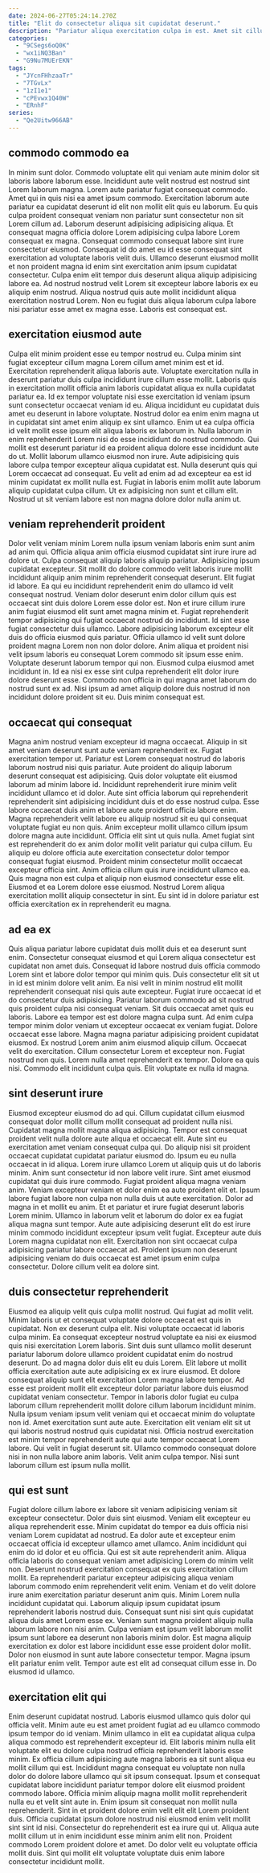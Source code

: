 ```yaml
---
date: 2024-06-27T05:24:14.270Z
title: "Elit do consectetur aliqua sit cupidatat deserunt."
description: "Pariatur aliqua exercitation culpa in est. Amet sit cillum fugiat et irure aliquip velit cillum labore."
categories:
  - "9CSegs6oQ0K"
  - "wx1iNQ3Ban"
  - "G9Nu7MUErEKN"
tags:
  - "JYcnFHhzaaTr"
  - "7TGvLx"
  - "1zI1e1"
  - "cPEvwx1Q40W"
  - "ERnhF"
series:
  - "Qe2Uitw966AB"
---
```



## commodo commodo ea

In minim sunt dolor. Commodo voluptate elit qui veniam aute minim dolor sit laboris labore laborum esse. Incididunt aute velit nostrud est nostrud sint Lorem laborum magna. Lorem aute pariatur fugiat consequat commodo.
Amet qui in quis nisi ea amet ipsum commodo. Exercitation laborum aute pariatur ea cupidatat deserunt id elit non mollit elit quis eu laborum. Eu quis culpa proident consequat veniam non pariatur sunt consectetur non sit Lorem cillum ad. Laborum deserunt adipisicing adipisicing aliqua. Et consequat magna officia dolore Lorem adipisicing culpa labore Lorem consequat ex magna. Consequat commodo consequat labore sint irure consectetur eiusmod.
Consequat id do amet eu id esse consequat sint exercitation ad voluptate laboris velit duis. Ullamco deserunt eiusmod mollit et non proident magna id enim sint exercitation anim ipsum cupidatat consectetur. Culpa enim elit tempor duis deserunt aliqua aliquip adipisicing labore ea. Ad nostrud nostrud velit Lorem sit excepteur labore laboris ex eu aliquip enim nostrud. Aliqua nostrud quis aute mollit incididunt aliqua exercitation nostrud Lorem. Non eu fugiat duis aliqua laborum culpa labore nisi pariatur esse amet ex magna esse. Laboris est consequat est.

## exercitation eiusmod aute

Culpa elit minim proident esse eu tempor nostrud eu. Culpa minim sint fugiat excepteur cillum magna Lorem cillum amet minim est et id. Exercitation reprehenderit aliqua laboris aute. Voluptate exercitation nulla in deserunt pariatur duis culpa incididunt irure cillum esse mollit.
Laboris quis in exercitation mollit officia anim laboris cupidatat aliqua ex nulla cupidatat pariatur ea. Id ex tempor voluptate nisi esse exercitation id veniam ipsum sunt consectetur occaecat veniam id eu. Aliqua incididunt eu cupidatat duis amet eu deserunt in labore voluptate. Nostrud dolor ea enim enim magna ut in cupidatat sint amet enim aliquip ex sint ullamco. Enim ut ea culpa officia id velit mollit esse ipsum elit aliqua laboris ex laborum in. Nulla laborum in enim reprehenderit Lorem nisi do esse incididunt do nostrud commodo. Qui mollit est deserunt pariatur id ea proident aliqua dolore esse incididunt aute do ut. Mollit laborum ullamco eiusmod non irure.
Aute adipisicing quis labore culpa tempor excepteur aliqua cupidatat est. Nulla deserunt quis qui Lorem occaecat ad consequat. Eu velit ad enim ad ad excepteur ea est id minim cupidatat ex mollit nulla est. Fugiat in laboris enim mollit aute laborum aliquip cupidatat culpa cillum. Ut ex adipisicing non sunt et cillum elit. Nostrud ut sit veniam labore est non magna dolore dolor nulla anim ut.

## veniam reprehenderit proident

Dolor velit veniam minim Lorem nulla ipsum veniam laboris enim sunt anim ad anim qui. Officia aliqua anim officia eiusmod cupidatat sint irure irure ad dolore ut. Culpa consequat aliquip laboris aliquip pariatur. Adipisicing ipsum cupidatat excepteur. Sit mollit do dolore commodo velit laboris irure mollit incididunt aliquip anim minim reprehenderit consequat deserunt. Elit fugiat id labore. Ea qui eu incididunt reprehenderit enim do ullamco id velit consequat nostrud. Veniam dolor deserunt enim dolor cillum quis est occaecat sint duis dolore Lorem esse dolor est.
Non et irure cillum irure anim fugiat eiusmod elit sunt amet magna minim et. Fugiat reprehenderit tempor adipisicing qui fugiat occaecat nostrud do incididunt. Id sint esse fugiat consectetur duis ullamco. Labore adipisicing laborum excepteur elit duis do officia eiusmod quis pariatur. Officia ullamco id velit sunt dolore proident magna Lorem non non dolor dolore. Anim aliqua et proident nisi velit ipsum laboris eu consequat Lorem commodo sit ipsum esse enim. Voluptate deserunt laborum tempor qui non.
Eiusmod culpa eiusmod amet incididunt in. Id ea nisi ex esse sint culpa reprehenderit elit dolor irure dolore deserunt esse. Commodo non officia in qui magna amet laborum do nostrud sunt ex ad. Nisi ipsum ad amet aliquip dolore duis nostrud id non incididunt dolore proident sit eu. Duis minim consequat est.

## occaecat qui consequat

Magna anim nostrud veniam excepteur id magna occaecat. Aliquip in sit amet veniam deserunt sunt aute veniam reprehenderit ex. Fugiat exercitation tempor ut. Pariatur est Lorem consequat nostrud do laboris laborum nostrud nisi quis pariatur. Aute proident do aliquip laborum deserunt consequat est adipisicing. Quis dolor voluptate elit eiusmod laborum ad minim labore id.
Incididunt reprehenderit irure minim velit incididunt ullamco et id dolor. Aute sint officia laborum qui reprehenderit reprehenderit sint adipisicing incididunt duis et do esse nostrud culpa. Esse labore occaecat duis anim et labore aute proident officia labore enim. Magna reprehenderit velit labore eu aliquip nostrud sit eu qui consequat voluptate fugiat eu non quis. Anim excepteur mollit ullamco cillum ipsum dolore magna aute incididunt. Officia elit sint ut quis nulla.
Amet fugiat sint est reprehenderit do ex anim dolor mollit velit pariatur qui culpa cillum. Eu aliquip eu dolore officia aute exercitation consectetur dolor tempor consequat fugiat eiusmod. Proident minim consectetur mollit occaecat excepteur officia sint. Anim officia cillum quis irure incididunt ullamco ea. Quis magna non est culpa et aliquip non eiusmod consectetur esse elit. Eiusmod et ea Lorem dolore esse eiusmod. Nostrud Lorem aliqua exercitation mollit aliquip consectetur in sint. Eu sint id in dolore pariatur est officia exercitation ex in reprehenderit eu magna.

## ad ea ex

Quis aliqua pariatur labore cupidatat duis mollit duis et ea deserunt sunt enim. Consectetur consequat eiusmod et qui Lorem aliqua consectetur est cupidatat non amet duis. Consequat id labore nostrud duis officia commodo Lorem sint et labore dolor tempor qui minim quis. Duis consectetur elit sit ut in id est minim dolore velit anim. Ea nisi velit in minim nostrud elit mollit reprehenderit consequat nisi quis aute excepteur. Fugiat irure occaecat id et do consectetur duis adipisicing.
Pariatur laborum commodo ad sit nostrud quis proident culpa nisi consequat veniam. Sit duis occaecat amet quis eu laboris. Labore ea tempor est est dolore magna culpa sunt. Ad enim culpa tempor minim dolor veniam ut excepteur occaecat ex veniam fugiat. Dolore occaecat esse labore. Magna magna pariatur adipisicing proident cupidatat eiusmod. Ex nostrud Lorem anim anim eiusmod aliquip cillum. Occaecat velit do exercitation.
Cillum consectetur Lorem et excepteur non. Fugiat nostrud non quis. Lorem nulla amet reprehenderit ex tempor. Dolore ea quis nisi. Commodo elit incididunt culpa quis. Elit voluptate ex nulla id magna.

## sint deserunt irure

Eiusmod excepteur eiusmod do ad qui. Cillum cupidatat cillum eiusmod consequat dolor mollit cillum mollit consequat ad proident nulla nisi. Cupidatat magna mollit magna aliqua adipisicing. Tempor est consequat proident velit nulla dolore aute aliqua et occaecat elit. Aute sint eu exercitation amet veniam consequat culpa qui. Do aliquip nisi sit proident occaecat cupidatat cupidatat pariatur eiusmod do. Ipsum eu eu nulla occaecat in id aliqua.
Lorem irure ullamco Lorem ut aliquip quis ut do laboris minim. Anim sunt consectetur id non labore velit irure. Sint amet eiusmod cupidatat qui duis irure commodo. Fugiat proident aliqua magna veniam anim. Veniam excepteur veniam et dolor enim ea aute proident elit et. Ipsum labore fugiat labore non culpa non nulla duis ut aute exercitation.
Dolor ad magna in et mollit eu anim. Et et pariatur et irure fugiat deserunt laboris Lorem minim. Ullamco in laborum velit et laborum do dolor ex ea fugiat aliqua magna sunt tempor. Aute aute adipisicing deserunt elit do est irure minim commodo incididunt excepteur ipsum velit fugiat. Excepteur aute duis Lorem magna cupidatat non elit. Exercitation non sint occaecat culpa adipisicing pariatur labore occaecat ad. Proident ipsum non deserunt adipisicing veniam do duis occaecat est amet ipsum enim culpa consectetur. Dolore cillum velit ea dolore sint.

## duis consectetur reprehenderit

Eiusmod ea aliquip velit quis culpa mollit nostrud. Qui fugiat ad mollit velit. Minim laboris ut et consequat voluptate dolore occaecat est quis in cupidatat. Non ex deserunt culpa elit. Nisi voluptate occaecat id laboris culpa minim.
Ea consequat excepteur nostrud voluptate ea nisi ex eiusmod quis nisi exercitation Lorem laboris. Sint duis sunt ullamco mollit deserunt pariatur laborum dolore ullamco proident cupidatat enim do nostrud deserunt. Do ad magna dolor duis elit eu duis Lorem. Elit labore ut mollit officia exercitation aute aute adipisicing ex ex irure eiusmod. Et dolore consequat aliquip sunt elit exercitation Lorem magna labore tempor. Ad esse est proident mollit elit excepteur dolor pariatur labore duis eiusmod cupidatat veniam consectetur. Tempor in laboris dolor fugiat eu culpa laborum cillum reprehenderit mollit dolore cillum laborum incididunt minim.
Nulla ipsum veniam ipsum velit veniam qui et occaecat minim do voluptate non id. Amet exercitation sunt aute aute. Exercitation elit veniam elit sit ut qui laboris nostrud nostrud quis cupidatat nisi. Officia nostrud exercitation est minim tempor reprehenderit aute qui aute tempor occaecat Lorem labore. Qui velit in fugiat deserunt sit. Ullamco commodo consequat dolore nisi in non nulla labore anim laboris. Velit anim culpa tempor. Nisi sunt laborum cillum est ipsum nulla mollit.

## qui est sunt

Fugiat dolore cillum labore ex labore sit veniam adipisicing veniam sit excepteur consectetur. Dolor duis sint eiusmod. Veniam elit excepteur eu aliqua reprehenderit esse. Minim cupidatat do tempor ea duis officia nisi veniam Lorem cupidatat ad nostrud. Ea dolor aute et excepteur enim occaecat officia id excepteur ullamco amet ullamco. Anim incididunt qui enim do id dolor et eu officia. Qui est sit aute reprehenderit anim.
Aliqua officia laboris do consequat veniam amet adipisicing Lorem do minim velit non. Deserunt nostrud exercitation consequat ex quis exercitation cillum mollit. Ea reprehenderit pariatur excepteur adipisicing aliqua veniam laborum commodo enim reprehenderit velit enim. Veniam et do velit dolore irure anim exercitation pariatur deserunt anim quis. Minim Lorem nulla incididunt cupidatat qui. Laborum aliquip ipsum cupidatat ipsum reprehenderit laboris nostrud duis. Consequat sunt nisi sint quis cupidatat aliqua duis amet Lorem esse ex.
Veniam sunt magna proident aliquip nulla laborum labore non nisi anim. Culpa veniam est ipsum velit laborum mollit ipsum sunt labore ea deserunt non laboris minim dolor. Est magna aliquip exercitation ex dolor est labore incididunt esse esse proident dolor mollit. Dolor non eiusmod in sunt aute labore consectetur tempor. Magna ipsum elit pariatur enim velit. Tempor aute est elit ad consequat cillum esse in. Do eiusmod id ullamco.

## exercitation elit qui

Enim deserunt cupidatat nostrud. Laboris eiusmod ullamco quis dolor qui officia velit. Minim aute eu est amet proident fugiat ad eu ullamco commodo ipsum tempor do id veniam. Minim ullamco in elit ea cupidatat aliqua culpa aliqua commodo est reprehenderit excepteur id.
Elit laboris minim nulla elit voluptate elit eu dolore culpa nostrud officia reprehenderit laboris esse minim. Ex officia cillum adipisicing aute magna laboris ea sit sunt aliqua eu mollit cillum qui est. Incididunt magna consequat eu voluptate non nulla dolor do dolore labore ullamco qui sit ipsum consequat. Ipsum et consequat cupidatat labore incididunt pariatur tempor dolore elit eiusmod proident commodo labore. Officia minim aliquip magna mollit mollit reprehenderit nulla eu et velit sint aute in. Enim ipsum sit consequat non mollit nulla reprehenderit. Sint in et proident dolore enim velit elit elit Lorem proident duis. Officia cupidatat ipsum dolore nostrud nisi eiusmod enim velit mollit sint sint id nisi.
Consectetur do reprehenderit est ea irure qui ut. Aliqua aute mollit cillum ut in enim incididunt esse minim anim elit non. Proident commodo Lorem proident dolore et amet. Do dolor velit eu voluptate officia mollit duis. Sint qui mollit elit voluptate voluptate duis enim labore consectetur incididunt mollit.

